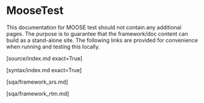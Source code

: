 # MooseTest

This documentation for MOOSE test should not contain any additional pages. The purpose is to
guarantee that the framework/doc content can build as a stand-alone site. The following links
are provided for convenience when running and testing this locally.

[source/index.md exact=True]

[syntax/index.md exact=True]

[sqa/framework_srs.md]

[sqa/framework_rtm.md]
